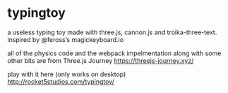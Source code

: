 # typingtoy
a useless typing toy made with three.js, cannon.js and troika-three-text. inspired by @feross’s magickeyboard.io

all of the physics code and the webpack impelmentation along with some other bits are from Three.js Journey https://threejs-journey.xyz/

play with it here (only works on desktop) http://rocket5studios.com/typingtoy/
